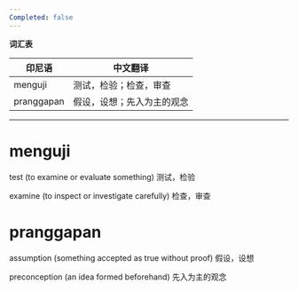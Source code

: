 ```yaml
---
Completed: false
---
```


**词汇表**

| 印尼语 | 中文翻译 |
|--------|----------|
| menguji | 测试，检验；检查，审查 |
| pranggapan | 假设，设想；先入为主的观念 |

---

# menguji

test (to examine or evaluate something)
测试，检验

examine (to inspect or investigate carefully)
检查，审查

# pranggapan

assumption (something accepted as true without proof)
假设，设想

preconception (an idea formed beforehand)
先入为主的观念

# 